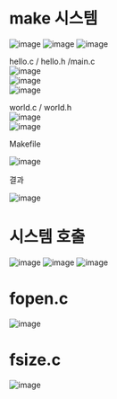 # make 시스템

![image](https://github.com/mooner1213/SystemPgm/assets/162667655/3b22105e-b96d-45e6-a3d3-64d116da796e)
![image](https://github.com/mooner1213/SystemPgm/assets/162667655/7c122d52-cefb-4e7b-b685-a2ee4d1a5df0)
![image](https://github.com/mooner1213/SystemPgm/assets/162667655/bf31b1e5-876c-4b98-935c-230bccc95667)

hello.c / hello.h /main.c<br>
![image](https://github.com/mooner1213/SystemPgm/assets/162667655/79321f15-c383-4348-abd4-a92a4d453c29)<br>
![image](https://github.com/mooner1213/SystemPgm/assets/162667655/74a05360-d1a0-4fc6-a3ab-22e520ab7bf9)<br>
![image](https://github.com/mooner1213/SystemPgm/assets/162667655/84ade7bb-ce0c-45f7-9de7-003d70a76fd6)<br>

world.c / world.h<br>
![image](https://github.com/mooner1213/SystemPgm/assets/162667655/26b89d3e-130f-463d-ba78-922a68e02d62)<br>
![image](https://github.com/mooner1213/SystemPgm/assets/162667655/99ab47dd-5d15-4240-adc5-022d9eb778a0)<br>

Makefile<br>

![image](https://github.com/mooner1213/SystemPgm/assets/162667655/c0b9f841-dcab-4bfd-903b-086d3ec592d2)<br>

결과

![image](https://github.com/mooner1213/SystemPgm/assets/162667655/7ebd6c33-8222-41fd-b41f-8f2b9361acfc)<br>


# 시스템 호출

![image](https://github.com/mooner1213/SystemPgm/assets/162667655/01c8d3a3-a9af-4072-aa22-f00166d75898)
![image](https://github.com/mooner1213/SystemPgm/assets/162667655/4e1be399-f2f9-4e42-9b40-14305e980d4b)
![image](https://github.com/mooner1213/SystemPgm/assets/162667655/bb2d2452-ac04-4096-9721-9472095f6822)

# fopen.c

![image](https://github.com/mooner1213/SystemPgm/assets/162667655/f6d007c1-56ac-4514-9675-afe5f8e4d0c3)

# fsize.c

![image](https://github.com/mooner1213/SystemPgm/assets/162667655/fc16ff0b-00a5-42f7-84f8-d1b0241166cc)

